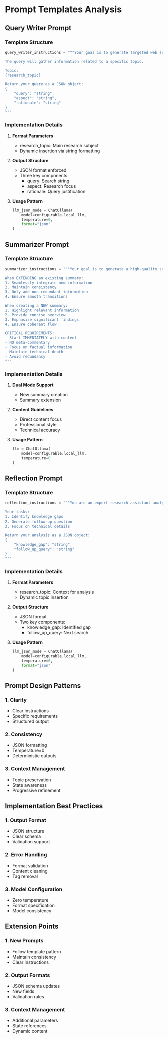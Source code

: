 # Prompt Templates Analysis

## Query Writer Prompt

### Template Structure
```python
query_writer_instructions = """Your goal is to generate targeted web search query.

The query will gather information related to a specific topic.

Topic:
{research_topic}

Return your query as a JSON object:
{
    "query": "string",
    "aspect": "string",
    "rationale": "string"
}
"""
```

### Implementation Details
1. **Format Parameters**
   - research_topic: Main research subject
   - Dynamic insertion via string formatting

2. **Output Structure**
   - JSON format enforced
   - Three key components:
     * query: Search string
     * aspect: Research focus
     * rationale: Query justification

3. **Usage Pattern**
   ```python
   llm_json_mode = ChatOllama(
       model=configurable.local_llm,
       temperature=0,
       format="json"
   )
   ```

## Summarizer Prompt

### Template Structure
```python
summarizer_instructions = """Your goal is to generate a high-quality summary of the web search results.

When EXTENDING an existing summary:
1. Seamlessly integrate new information
2. Maintain consistency
3. Only add non-redundant information
4. Ensure smooth transitions

When creating a NEW summary:
1. Highlight relevant information
2. Provide concise overview
3. Emphasize significant findings
4. Ensure coherent flow

CRITICAL REQUIREMENTS:
- Start IMMEDIATELY with content
- NO meta-commentary
- Focus on factual information
- Maintain technical depth
- Avoid redundancy
"""
```

### Implementation Details
1. **Dual Mode Support**
   - New summary creation
   - Summary extension

2. **Content Guidelines**
   - Direct content focus
   - Professional style
   - Technical accuracy

3. **Usage Pattern**
   ```python
   llm = ChatOllama(
       model=configurable.local_llm,
       temperature=0
   )
   ```

## Reflection Prompt

### Template Structure
```python
reflection_instructions = """You are an expert research assistant analyzing a summary about {research_topic}.

Your tasks:
1. Identify knowledge gaps
2. Generate follow-up question
3. Focus on technical details

Return your analysis as a JSON object:
{
    "knowledge_gap": "string",
    "follow_up_query": "string"
}
"""
```

### Implementation Details
1. **Format Parameters**
   - research_topic: Context for analysis
   - Dynamic topic insertion

2. **Output Structure**
   - JSON format
   - Two key components:
     * knowledge_gap: Identified gap
     * follow_up_query: Next search

3. **Usage Pattern**
   ```python
   llm_json_mode = ChatOllama(
       model=configurable.local_llm,
       temperature=0,
       format="json"
   )
   ```

## Prompt Design Patterns

### 1. Clarity
- Clear instructions
- Specific requirements
- Structured output

### 2. Consistency
- JSON formatting
- Temperature=0
- Deterministic outputs

### 3. Context Management
- Topic preservation
- State awareness
- Progressive refinement

## Implementation Best Practices

### 1. Output Format
- JSON structure
- Clear schema
- Validation support

### 2. Error Handling
- Format validation
- Content cleaning
- Tag removal

### 3. Model Configuration
- Zero temperature
- Format specification
- Model consistency

## Extension Points

### 1. New Prompts
- Follow template pattern
- Maintain consistency
- Clear instructions

### 2. Output Formats
- JSON schema updates
- New fields
- Validation rules

### 3. Context Management
- Additional parameters
- State references
- Dynamic content
